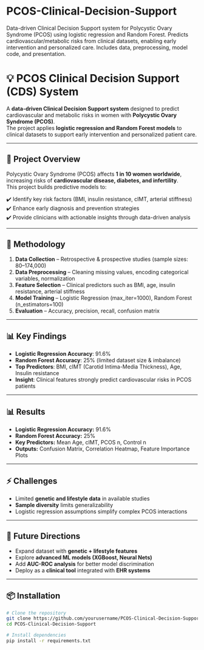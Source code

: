 # PCOS-Clinical-Decision-Support
Data-driven Clinical Decision Support system for Polycystic Ovary Syndrome (PCOS) using logistic regression and Random Forest. Predicts cardiovascular/metabolic risks from clinical datasets, enabling early intervention and personalized care. Includes data, preprocessing, model code, and presentation.
# 💡 PCOS Clinical Decision Support (CDS) System  

A **data-driven Clinical Decision Support system** designed to predict cardiovascular and metabolic risks in women with **Polycystic Ovary Syndrome (PCOS)**.  
The project applies **logistic regression and Random Forest models** to clinical datasets to support early intervention and personalized patient care.  

---

## 📌 Project Overview  
Polycystic Ovary Syndrome (PCOS) affects **1 in 10 women worldwide**, increasing risks of **cardiovascular disease, diabetes, and infertility**.  
This project builds predictive models to:  

✔️ Identify key risk factors (BMI, insulin resistance, cIMT, arterial stiffness)  
✔️ Enhance early diagnosis and prevention strategies  
✔️ Provide clinicians with actionable insights through data-driven analysis  

---

## 🚀 Methodology  

1. **Data Collection** – Retrospective & prospective studies (sample sizes: 80–174,000)  
2. **Data Preprocessing** – Cleaning missing values, encoding categorical variables, normalization  
3. **Feature Selection** – Clinical predictors such as BMI, age, insulin resistance, arterial stiffness  
4. **Model Training** – Logistic Regression (max_iter=1000), Random Forest (n_estimators=100)  
5. **Evaluation** – Accuracy, precision, recall, confusion matrix  

---

## 📊 Key Findings  
- **Logistic Regression Accuracy**: 91.6%  
- **Random Forest Accuracy**: 25% (limited dataset size & imbalance)  
- **Top Predictors**: BMI, cIMT (Carotid Intima-Media Thickness), Age, Insulin resistance  
- **Insight**: Clinical features strongly predict cardiovascular risks in PCOS patients  

---

## 📊 Results  
- **Logistic Regression Accuracy:** 91.6%  
- **Random Forest Accuracy:** 25%  
- **Key Predictors:** Mean Age, cIMT, PCOS n, Control n  
- **Outputs:** Confusion Matrix, Correlation Heatmap, Feature Importance Plots  

---

## ⚡ Challenges  
- Limited **genetic and lifestyle data** in available studies  
- **Sample diversity** limits generalizability  
- Logistic regression assumptions simplify complex PCOS interactions  

---

## 🔮 Future Directions  
- Expand dataset with **genetic + lifestyle features**  
- Explore **advanced ML models (XGBoost, Neural Nets)**  
- Add **AUC-ROC analysis** for better model discrimination  
- Deploy as a **clinical tool** integrated with **EHR systems**  

---

## 📦 Installation  

```bash
# Clone the repository
git clone https://github.com/yourusername/PCOS-Clinical-Decision-Support.git
cd PCOS-Clinical-Decision-Support

# Install dependencies
pip install -r requirements.txt
